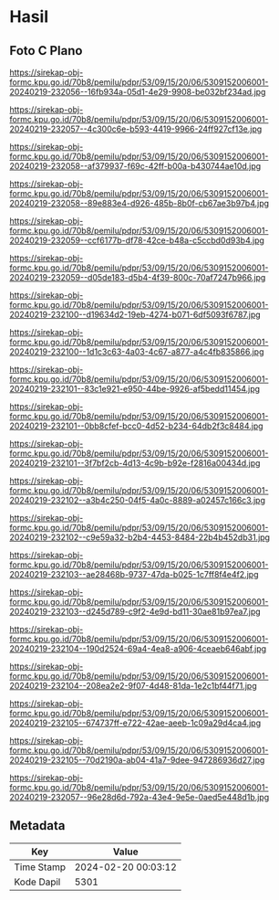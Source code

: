 # Hasil

## Foto C Plano

https://sirekap-obj-formc.kpu.go.id/70b8/pemilu/pdpr/53/09/15/20/06/5309152006001-20240219-232056--16fb934a-05d1-4e29-9908-be032bf234ad.jpg

https://sirekap-obj-formc.kpu.go.id/70b8/pemilu/pdpr/53/09/15/20/06/5309152006001-20240219-232057--4c300c6e-b593-4419-9966-24ff927cf13e.jpg

https://sirekap-obj-formc.kpu.go.id/70b8/pemilu/pdpr/53/09/15/20/06/5309152006001-20240219-232058--af379937-f69c-42ff-b00a-b430744ae10d.jpg

https://sirekap-obj-formc.kpu.go.id/70b8/pemilu/pdpr/53/09/15/20/06/5309152006001-20240219-232058--89e883e4-d926-485b-8b0f-cb67ae3b97b4.jpg

https://sirekap-obj-formc.kpu.go.id/70b8/pemilu/pdpr/53/09/15/20/06/5309152006001-20240219-232059--ccf6177b-df78-42ce-b48a-c5ccbd0d93b4.jpg

https://sirekap-obj-formc.kpu.go.id/70b8/pemilu/pdpr/53/09/15/20/06/5309152006001-20240219-232059--d05de183-d5b4-4f39-800c-70af7247b966.jpg

https://sirekap-obj-formc.kpu.go.id/70b8/pemilu/pdpr/53/09/15/20/06/5309152006001-20240219-232100--d19634d2-19eb-4274-b071-6df5093f6787.jpg

https://sirekap-obj-formc.kpu.go.id/70b8/pemilu/pdpr/53/09/15/20/06/5309152006001-20240219-232100--1d1c3c63-4a03-4c67-a877-a4c4fb835866.jpg

https://sirekap-obj-formc.kpu.go.id/70b8/pemilu/pdpr/53/09/15/20/06/5309152006001-20240219-232101--83c1e921-e950-44be-9926-af5bedd11454.jpg

https://sirekap-obj-formc.kpu.go.id/70b8/pemilu/pdpr/53/09/15/20/06/5309152006001-20240219-232101--0bb8cfef-bcc0-4d52-b234-64db2f3c8484.jpg

https://sirekap-obj-formc.kpu.go.id/70b8/pemilu/pdpr/53/09/15/20/06/5309152006001-20240219-232101--3f7bf2cb-4d13-4c9b-b92e-f2816a00434d.jpg

https://sirekap-obj-formc.kpu.go.id/70b8/pemilu/pdpr/53/09/15/20/06/5309152006001-20240219-232102--a3b4c250-04f5-4a0c-8889-a02457c166c3.jpg

https://sirekap-obj-formc.kpu.go.id/70b8/pemilu/pdpr/53/09/15/20/06/5309152006001-20240219-232102--c9e59a32-b2b4-4453-8484-22b4b452db31.jpg

https://sirekap-obj-formc.kpu.go.id/70b8/pemilu/pdpr/53/09/15/20/06/5309152006001-20240219-232103--ae28468b-9737-47da-b025-1c7ff8f4e4f2.jpg

https://sirekap-obj-formc.kpu.go.id/70b8/pemilu/pdpr/53/09/15/20/06/5309152006001-20240219-232103--d245d789-c9f2-4e9d-bd11-30ae81b97ea7.jpg

https://sirekap-obj-formc.kpu.go.id/70b8/pemilu/pdpr/53/09/15/20/06/5309152006001-20240219-232104--190d2524-69a4-4ea8-a906-4ceaeb646abf.jpg

https://sirekap-obj-formc.kpu.go.id/70b8/pemilu/pdpr/53/09/15/20/06/5309152006001-20240219-232104--208ea2e2-9f07-4d48-81da-1e2c1bf44f71.jpg

https://sirekap-obj-formc.kpu.go.id/70b8/pemilu/pdpr/53/09/15/20/06/5309152006001-20240219-232105--674737ff-e722-42ae-aeeb-1c09a29d4ca4.jpg

https://sirekap-obj-formc.kpu.go.id/70b8/pemilu/pdpr/53/09/15/20/06/5309152006001-20240219-232105--70d2190a-ab04-41a7-9dee-947286936d27.jpg

https://sirekap-obj-formc.kpu.go.id/70b8/pemilu/pdpr/53/09/15/20/06/5309152006001-20240219-232057--96e28d6d-792a-43e4-9e5e-0aed5e448d1b.jpg


## Metadata

| Key        | Value               |
| ---------- | ------------------- |
| Time Stamp | 2024-02-20 00:03:12 |
| Kode Dapil | 5301                |



